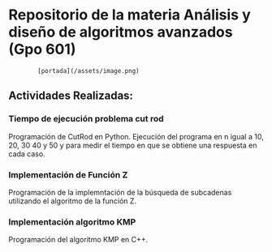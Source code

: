 # Repositorio de la materia Análisis y diseño de algoritmos avanzados (Gpo 601)
            [portada](/assets/image.png)

## Actividades Realizadas:
### Tiempo de ejecución problema cut rod
Programación de CutRod en Python.
Ejecución del programa en n igual a 10, 20, 30 40 y 50 y para medir el tiempo en que se obtiene una respuesta en cada caso.
### Implementación de Función Z
Programación de la implemntación de la búsqueda de subcadenas utilizando el algoritmo de la función Z.
### Implementación algoritmo KMP
Programación del algoritmo KMP en C++.

